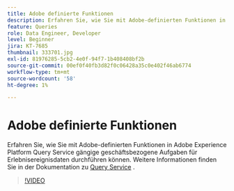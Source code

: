 ```yaml
---
title: Adobe definierte Funktionen
description: Erfahren Sie, wie Sie mit Adobe-definierten Funktionen in Adobe Experience Platform Query Service gängige geschäftsbezogene Aufgaben für Erlebnisereignisdaten durchführen können.
feature: Queries
role: Data Engineer, Developer
level: Beginner
jira: KT-7685
thumbnail: 333701.jpg
exl-id: 81976285-5cb2-4e0f-94f7-1b408408bf2b
source-git-commit: 00ef0f40fb3d82f0c06428a35c0e402f46ab6774
workflow-type: tm+mt
source-wordcount: '58'
ht-degree: 1%

---
```


# Adobe definierte Funktionen

Erfahren Sie, wie Sie mit Adobe-definierten Funktionen in Adobe Experience Platform Query Service gängige geschäftsbezogene Aufgaben für Erlebnisereignisdaten durchführen können. Weitere Informationen finden Sie in der Dokumentation zu [Query Service](https://experienceleague.adobe.com/docs/experience-platform/query/home.html?lang=de) .

>[!VIDEO](https://video.tv.adobe.com/v/333701?learn=on)
